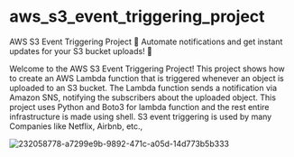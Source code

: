 # aws_s3_event_triggering_project
AWS S3 Event Triggering Project 🚀
Automate notifications and get instant updates for your S3 bucket uploads! 📁

Welcome to the AWS S3 Event Triggering Project! This project shows how to create an AWS Lambda function that is triggered whenever an object is uploaded to an S3 bucket. The Lambda function sends a notification via Amazon SNS, notifying the subscribers about the uploaded object. This project uses Python and Boto3 for lambda function and the rest entire infrastructure is made using shell. S3 event triggering is used by many Companies like Netflix, Airbnb, etc.,

![232058778-a7299e9b-9892-471c-a05d-14d773b5b333](https://github.com/VishalKumar-S/aws_s3_event_triggering_project/assets/118868521/4a5b74ae-0aba-438f-8ecf-9ec8ced163fb)
